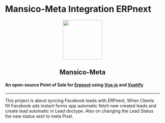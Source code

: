 
# Mansico-Meta Integration ERPnext
<div align="center">
    <img src="https://yt3.ggpht.com/ytc/AIf8zZTwR4fr-htnOWgnTwanWEqyBDA9TVIiGc8ILmum=s600-c-k-c0x00ffffff-no-rj-rp-mos" height="128">
    <h2> Mansico-Meta</h2>
</div>

#### An open-source Point of Sale for [Erpnext](https://github.com/frappe/erpnext) using [Vue.js](https://github.com/vuejs/vue) and [Vuetify](https://github.com/vuetifyjs/vuetify)

---
This project is about syncing Facebook leads with ERPnext,
When Clients fill Facebook ads instant forms app automatic fetch new created leads and create lead automatic in Lead doctype.
Also on changing the Lead Status the new status sent to meta Pixel.

